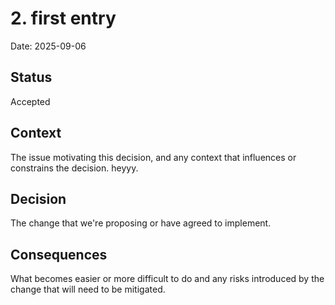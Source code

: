 # 2. first entry

Date: 2025-09-06

## Status

Accepted

## Context

The issue motivating this decision, and any context that influences or constrains the decision.
heyyy.

## Decision

The change that we're proposing or have agreed to implement.

## Consequences

What becomes easier or more difficult to do and any risks introduced by the change that will need to be mitigated.
